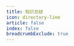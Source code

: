 ```yaml
---
title: 知识总结
icon: directory-line
article: false
index: false
breadcrumbExclude: true
---
```


<Catalog />
